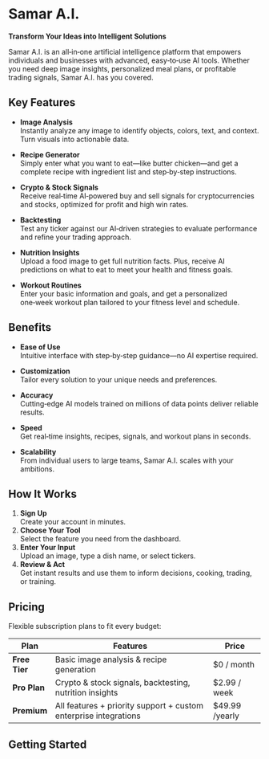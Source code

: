 # Samar A.I.

**Transform Your Ideas into Intelligent Solutions**

Samar A.I. is an all‑in‑one artificial intelligence platform that empowers individuals and businesses with advanced, easy‑to‑use AI tools. Whether you need deep image insights, personalized meal plans, or profitable trading signals, Samar A.I. has you covered.

## Key Features

- **Image Analysis**  
  Instantly analyze any image to identify objects, colors, text, and context. Turn visuals into actionable data.

- **Recipe Generator**  
  Simply enter what you want to eat—like butter chicken—and get a complete recipe with ingredient list and step‑by‑step instructions.

- **Crypto & Stock Signals**  
  Receive real‑time AI‑powered buy and sell signals for cryptocurrencies and stocks, optimized for profit and high win rates.

- **Backtesting**  
  Test any ticker against our AI‑driven strategies to evaluate performance and refine your trading approach.

- **Nutrition Insights**  
  Upload a food image to get full nutrition facts. Plus, receive AI predictions on what to eat to meet your health and fitness goals.

- **Workout Routines**  
  Enter your basic information and goals, and get a personalized one‑week workout plan tailored to your fitness level and schedule.

## Benefits

- **Ease of Use**  
  Intuitive interface with step‑by‑step guidance—no AI expertise required.

- **Customization**  
  Tailor every solution to your unique needs and preferences.

- **Accuracy**  
  Cutting‑edge AI models trained on millions of data points deliver reliable results.

- **Speed**  
  Get real‑time insights, recipes, signals, and workout plans in seconds.

- **Scalability**  
  From individual users to large teams, Samar A.I. scales with your ambitions.

## How It Works

1. **Sign Up**  
   Create your account in minutes.  
2. **Choose Your Tool**  
   Select the feature you need from the dashboard.  
3. **Enter Your Input**  
   Upload an image, type a dish name, or select tickers.  
4. **Review & Act**  
   Get instant results and use them to inform decisions, cooking, trading, or training.

## Pricing

Flexible subscription plans to fit every budget:

| Plan          | Features                                                                                  | Price         |
| ------------- | ----------------------------------------------------------------------------------------- | ------------- |
| **Free Tier** | Basic image analysis & recipe generation                                                  | $0 / month    |
| **Pro Plan**  | Crypto & stock signals, backtesting, nutrition insights                                   | $2.99 / week  |
| **Premium**   | All features + priority support + custom enterprise integrations                          | $49.99 /yearly|

## Getting Started

